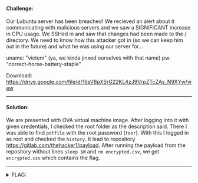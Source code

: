 #### Challenge:

Our Lubuntu server has been breached! We recieved an alert about it communicating with malicious servers and we saw a SIGNIFICANT increase in CPU usage. We SSHed in and saw that changes had been made to the / directory. We need to know how this attacker got in (so we can keep him out in the future) and what he was using our server for...

uname: "victem" (ya, we kinda jinxed ourselves with that name) pw: "correct-horse-battery-staple"

Download: https://drive.google.com/file/d/16sV8pXSrG22KL4zJ9VrpZTcZAs_N9XYw/view

---

#### Solution:

We are presented with OVA virtual machine image. After logging into it with given credentials, I checked the root folder as the description said. There I was able to find `potfile` with the root password (`toor`). With this I logged in as root and checked the `history`. It lead to repository https://gitlab.com/thehacker1/payload. After running the payload from the repository without lines `sleep $W` and `rm encrypted.csv`, we get `encrypted.csv` which contains the flag.

---

<details><summary>FLAG:</summary>

```
WPI{open-ports-will-be-abused}
```

</details>
<br/>
